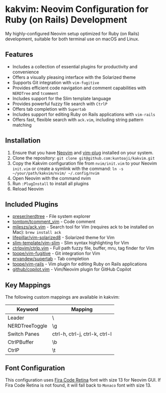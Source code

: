 # kakvim: Neovim Configuration for Ruby (on Rails) Development

My highly-configured Neovim setup optimized for Ruby (on Rails) development, suitable for both terminal use on macOS and Linux.

## Features

* Includes a collection of essential plugins for productivity and convenience
* Offers a visually pleasing interface with the Solarized theme
* Supports Git integration with `vim-fugitive`
* Provides efficient code navigation and comment capabilities with `NERDTree` and `tcomment`
* Includes support for the Slim template language
* Provides powerful fuzzy file search with `CtrlP`
* Offers tab completion with `Supertab`
* Includes support for editing Ruby on Rails applications with `vim-rails`
* Offers fast, flexible search with `ack.vim`, including string pattern matching

## Installation

1. Ensure that you have [Neovim](https://neovim.io) and [vim-plug](https://github.com/junegunn/vim-plug) installed on your system.
2. Clone the repository: `git clone git@github.com:kuntoaji/kakvim.git`
3. Copy the Kakvim configuration file from `nvim/init.vim` to your Neovim `init.vim` or create a symlink with the command: `ln -s ~/your/path/kakvim/nvim/ ~/.config/nvim`
4. Open Neovim with the command nvim
5. Run `:PlugInstall` to install all plugins
6. Reload Neovim

## Included Plugins

* [preser/nerdtree](https://github.com/preservim/nerdtree) - File system explorer
* [tomtom/tcomment_vim](https://github.com/tomtom/tcomment_vim) - Code comment
* [mileszs/ack.vim](https://github.com/mileszs/ack.vim) - Search tool for Vim (requires ack to be installed on Mac): `brew install ack`
* [lifepillar/vim-solarized8](https://github.com/lifepillar/vim-solarized8) - Solarized theme for Vim
* [slim-template/vim-slim](https://github.com/slim-template/vim-slim) - Slim syntax highlighting for Vim
* [ctrlpvim/ctrlp.vim](https://github.com/ctrlpvim/ctrlp.vim) - Full path fuzzy file, buffer, mru, tag finder for Vim
* [tpope/vim-fugitive](https://github.com/tpope/vim-fugitive) - Git integration for Vim
* [ervandew/supertab](https://github.com/ervandew/supertab) - Tab completion
* [tpope/vim-rails](https://github.com/tpope/vim-rails) - Vim plugin for editing Ruby on Rails applications
* [github/copilot.vim](https://github.com/github/copilot.vim) - Vim/Neovim plugin for GitHub Copilot

## Key Mappings

The following custom mappings are available in kakvim:

| Keyword        | Mapping                        |
| -------------  | -------------                  |
| Leader         | \                              |
| NERDTreeToggle | \g                             |
| Switch Panes   | ctrl-h, ctrl-j, ctrl-k, ctrl-l |
| CtrlPBuffer    | \b                             |
| CtrlP          | \t                             |

## Font Configuration

This configuration uses [Fira Code Retina](https://github.com/tonsky/FiraCode) font with size 13 for Neovim GUI. If Fira Code Retina is not found, it
will fall back to `Monaco` font with size 13.
